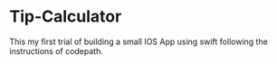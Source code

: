 # Tip-Calculator
This my first trial of building a small IOS App using swift following the instructions of codepath.
